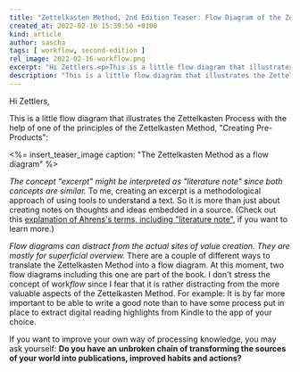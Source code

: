 ```yaml
---
title: "Zettelkasten Method, 2nd Edition Teaser: Flow Diagram of the Zettelkasten Method"
created_at: 2022-02-16 15:39:50 +0100
kind: article
author: sascha
tags: [ workflow, second-edition ]
rel_image: 2022-02-16-workflow.png
excerpt: "Hi Zettlers.<p>This is a little flow diagram that illustrates the Zettelkasten Process with the help of one of the principles of the Zettelkasten Method, \"Creating Pre-Products\".<p><em>The concept \"excerpt\" might be interpreted as \"literature note\" since both concepts are similar.</em> To me, creating an excerpt is a methodological approach of using tools to understand a text. So it is more than just about creating notes on thoughts and ideas embedded in a source."
description: "This is a little flow diagram that illustrates the Zettelkasten Process with the help of one of the principles of the Zettelkasten Method, \"Creating Pre-Products\"."
---
```

Hi Zettlers,

This is a little flow diagram that illustrates the Zettelkasten Process with the help of one of the principles of the Zettelkasten Method, "Creating Pre-Products":

<%= insert_teaser_image caption: "The Zettelkasten Method as a flow diagram" %>

*The concept "excerpt" might be interpreted as "literature note" since both concepts are similar.* To me, creating an excerpt is a methodological approach of using tools to understand a text. So it is more than just about creating notes on thoughts and ideas embedded in a source. (Check out this [explanation of Ahrens's terms, including "literature note"](https://zettelkasten.de/posts/concepts-sohnke-ahrens-explained/), if you want to learn more.)

*Flow diagrams can distract from the actual sites of value creation. They are mostly for superficial overview.* There are a couple of different ways to translate the Zettelkasten Method into a flow diagram. At this moment, two flow diagrams including this one are part of the book. I don't stress the concept of work*flow* since I fear that it is rather distracting from the more valuable aspects of the Zettelkasten Method. For example: It is by far more important to be able to write a good note than to have some process put in place to extract digital reading highlights from Kindle to the app of your choice.

If you want to improve your own way of processing knowledge, you may ask yourself: **Do you have an unbroken chain of transforming the sources of your world into publications, improved habits and actions?**

